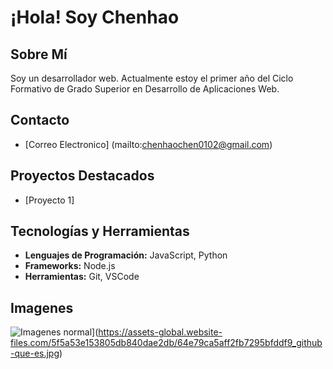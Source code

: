 # ¡Hola! Soy Chenhao

## Sobre Mí
Soy un desarrollador web. Actualmente estoy el primer año del Ciclo Formativo de Grado Superior en Desarrollo de Aplicaciones Web.
## Contacto
- [Correo Electronico] (mailto:chenhaochen0102@gmail.com)

## Proyectos Destacados
- [Proyecto 1] 
## Tecnologías y Herramientas
- **Lenguajes de Programación:** JavaScript, Python
- **Frameworks:** Node.js
- **Herramientas:** Git, VSCode

## Imagenes
![Imagenes normal](https://iconos8.es/icon/12599/github)](https://assets-global.website-files.com/5f5a53e153805db840dae2db/64e79ca5aff2fb7295bfddf9_github-que-es.jpg)


